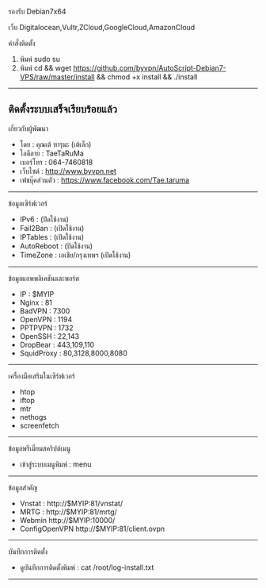 รองรับ
Debian7x64

เว็บ
Digitalocean,Vultr,ZCloud,GoogleCloud,AmazonCloud

คำสั่งติดตั้ง

1. พิมพ์ sudo su
2. พิมพ์ cd && wget https://github.com/byvpn/AutoScript-Debian7-VPS/raw/master/install && chmod +x install && ./install

--------------------------------------------------------
ติดตั้งระบบเสร็จเรียบร้อยแล้ว
--------------------------------------------------------
เกี่ยวกับผู้พัฒนา
   - โดย : คุณเต้ ทารุมะ (เต้เล็ก)
   - ไอดีลาย : TaeTaRuMa 
   - เบอร์โทร : 064-7460818
   - เว็บไซต์ : http://www.byvpn.net
   - เฟชบุ๊คส่วนตัว : https://www.facebook.com/Tae.taruma
--------------------------------------------------------
ข้อมูลเซิร์ฟเวอร์
   - IPv6 : (ปิดใช้งาน)
   - Fail2Ban : (เปิดใช้งาน)
   - IPTables : (เปิดใช้งาน)
   - AutoReboot : (ปิดใช้งาน)
   - TimeZone : เอเชีย/กรุงเทพฯ (เปิดใช้งาน)
--------------------------------------------------------
ข้อมูลแอพพลิเคชันและพอร์ต
   - IP : $MYIP
   - Nginx : 81
   - BadVPN : 7300
   - OpenVPN : 1194
   - PPTPVPN : 1732
   - OpenSSH : 22,143
   - DropBear : 443,109,110
   - SquidProxy : 80,3128,8000,8080
--------------------------------------------------------
เครื่องมือเสริมในเซิร์ฟเวอร์
   - htop
   - iftop
   - mtr
   - nethogs
   - screenfetch
--------------------------------------------------------
ข้อมูลพรีเมี่ยมสคริปต์เมนู
   - เข้าสู่ระบบเมนูพิมพ์ : menu
--------------------------------------------------------
ข้อมูลสำคัญ
   - Vnstat : http://$MYIP:81/vnstat/
   - MRTG : http://$MYIP:81/mrtg/
   - Webmin http://$MYIP:10000/
   - ConfigOpenVPN http://$MYIP:81/client.ovpn
--------------------------------------------------------
บันทึกการติดตั้ง
   - ดูบันทึกการติดตั้งพิมพ์ : cat /root/log-install.txt
--------------------------------------------------------

